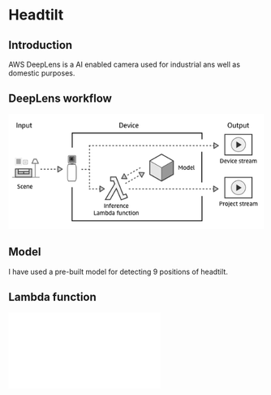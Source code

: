 # Headtilt
## Introduction
AWS DeepLens is a AI enabled camera used for industrial ans well as domestic purposes. 

## DeepLens workflow

![Workflow](deeplens-workflow.png)

## Model

I have used a pre-built model for detecting 9 positions of headtilt.

## Lambda function

![Lambda function](greenGrassHelloworld.py)
## 
